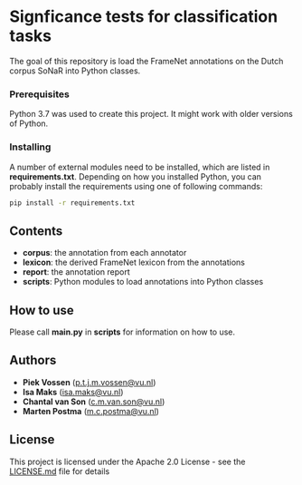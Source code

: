 # Signficance tests for classification tasks

The goal of this repository is load the FrameNet annotations on the Dutch corpus SoNaR into Python classes.

### Prerequisites

Python 3.7 was used to create this project. It might work with older versions of Python.

### Installing

A number of external modules need to be installed, which are listed in **requirements.txt**.
Depending on how you installed Python, you can probably install the requirements using one of following commands:
```bash
pip install -r requirements.txt
```

## Contents
* **corpus**: the annotation from each annotator
* **lexicon**: the derived FrameNet lexicon from the annotations
* **report**: the annotation report
* **scripts**: Python modules to load annotations into Python classes

## How to use
Please call **main.py** in **scripts** for information on how to use.

## Authors
* **Piek Vossen** (p.t.j.m.vossen@vu.nl)
* **Isa Maks** (isa.maks@vu.nl)
* **Chantal van Son** (c.m.van.son@vu.nl)
* **Marten Postma** (m.c.postma@vu.nl)

## License
This project is licensed under the Apache 2.0 License - see the [LICENSE.md](LICENSE.md) file for details
